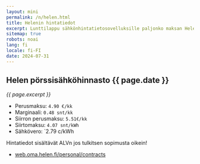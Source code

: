 ```yaml
---
layout: mini
permalink: /n/helen.html
title: Helenin hintatiedot
excerpt: Lunttilappu sähkönhintatietosovelluksille paljonko maksan Helenille, sillä kaipaan näitä tietoja säännöllisen epäsäännöllisesti jostakin Helenin valikoita helpommasta paikasta.
sitemap: true
robots: noai
lang: fi
locale: fi-FI
date: 2024-07-31
---
```


## Helen pörssisähköhinnasto {{ page.date }}

_{{ page.excerpt }}_

- Perusmaksu: `4.90 €/kk`
- Marginaali: `0.48 snt/kk`
- Siirron perusmaksu: `5.51€/kk`
- Siirtomaksu: `4.07 snt/kWh`
- Sähkövero: `2.79 c/kWh

Hintatiedot sisältävät ALVn jos tulkitsen sopimusta oikein!

- [web.oma.helen.fi/personal/contracts](https://web.oma.helen.fi/personal/contracts)
